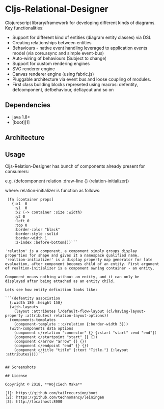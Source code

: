 # Cljs-Relational-Designer

Clojurescript library/framework for developing different kinds of diagrams.  
Key functionalities:
- Support for different kind of entities (diagram entity classes) via DSL 
- Creating relationships between entities
- Behaviours - native event handling leveraged to application events model (via core.async and simple event-bus)
- Auto-wiring of behaviours (Subject to change)
- Support for custom rendering engines
- SVG renderer engine
- Canvas renderer engine (using fabric.js)
- Pluggable architecture via event bus and loose coupling of modules.
- First class building blocks represeted using macros: defentity, defcomponent, defbehaviour, deflayout and so on

## Dependencies

- java 1.8+
- [boot][1]

## Architecture 



## Usage
Cljs-Relation-Designer has bunch of components already present for consumers:

e.g.
(defcomponent relation :draw-line {} (relation-initializer))

where:
relation-initializer is function as follows: 

```(defn- relation-initializer []
 (fn [container props]
   {:x1  0
    :y1  0
    :x2 (-> container :size :width)
    :y2 0
    :left 0
    :top 0
    :border-color "black"
    :border-style :solid
    :border-width 1
    :z-index :before-bottom}))```

'relation' is a component, a component simply groups display properties for shape and gives it a namespace qualified name. 
'realtion-initializer' is a display property map generator for late evaluation, after component becomes child of an entity. First argument of realtion-initializer is a component owning container - an entity.  

Component means nothing without an entity, and it can only be displayed after being attached as an entity child.

Lets see how entity definition looks like: 

```(defentity association
  {:width 180 :height 150}
  (with-layouts
    (layout :attributes l/default-flow-layout (cl/having-layout-property :attributes) relation-layout-options))
  (components-templates
    (component-template ::c/relation {:border-width 3}))
  (with-components data options
    (component c/relation "connector" {} {:start "start" :end "end"})
    (component c/startpoint "start" {} {})
    (component c/arrow "arrow" {} {})
    (component c/endpoint "end" {} {})
    (component c/title "title" {:text "Title."} {:layout :attributes})))```


## Screenshots

## License

Copyright © 2018, **Wojciech Maka**

[1]: https://github.com/tailrecursion/boot
[2]: https://github.com/technomancy/leiningen
[3]: http://localhost:8000
